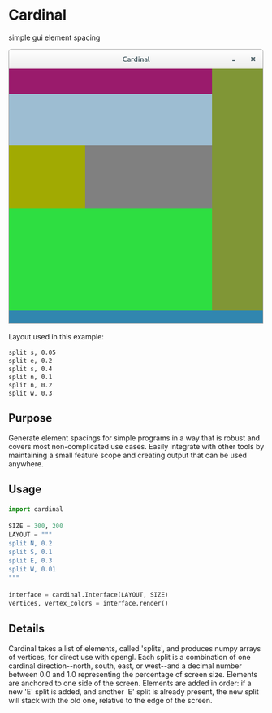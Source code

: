 
# Cardinal
simple gui element spacing

![layout example](layout_example.png)

Layout used in this example:
```
split s, 0.05
split e, 0.2
split s, 0.4
split n, 0.1
split n, 0.2
split w, 0.3
```
## Purpose
Generate element spacings for simple programs in a way that is robust and covers
most non-complicated use cases. Easily integrate with other tools by maintaining
a small feature scope and creating output that can be used anywhere.

## Usage
```python
import cardinal

SIZE = 300, 200
LAYOUT = """
split N, 0.2
split S, 0.1
split E, 0.3
split W, 0.01
"""

interface = cardinal.Interface(LAYOUT, SIZE)
vertices, vertex_colors = interface.render()
```

## Details
Cardinal takes a list of elements, called 'splits', and produces numpy arrays of
vertices, for direct use with opengl. Each split is a combination of one
cardinal direction--north, south, east, or west--and a decimal number between
0.0 and 1.0 representing the percentage of screen size. Elements are anchored to
one side of the screen. Elements are added in order: if a new 'E' split is
added, and another 'E' split is already present, the new split will stack with
the old one, relative to the edge of the screen.
